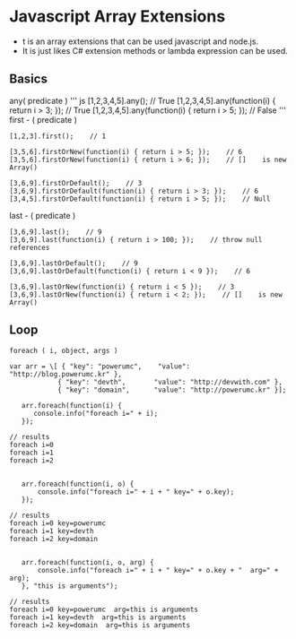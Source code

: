 # Javascript Array Extensions


- t is an array extensions that can be used javascript and node.js.
- It is just likes C# extension methods or lambda expression can be used.

## Basics

any( predicate )
''' js
    [1,2,3,4,5].any();     // True
    [1,2,3,4,5].any(function(i) { return i > 3; });    // True
    [1,2,3,4,5].any(function(i) { return i > 5; });    // False
'''
first - ( predicate )

    [1,2,3].first();    // 1

    [3,5,6].firstOrNew(function(i) { return i > 5; });    // 6
    [3,5,6].firstOrNew(function(i) { return i > 6; });    // []    is new Array()

    [3,6,9].firstOrDefault();    // 3
    [3,6,9].firstOrDefault(function(i) { return i > 3; });    // 6
    [3,4,5].firstOrDefault(function(i) { return i > 5; });    // Null

last - ( predicate )

    [3,6,9].last();    // 9
    [3,6,9].last(function(i) { return i > 100; });    // throw null references

    [3,6,9].lastOrDefault();    // 9
    [3,6,9].lastOrDefault(function(i) { return i < 9 });    // 6

    [3,6,9].lastOrNew(function(i) { return i < 5 });    // 3
    [3,6,9].lastOrNew(function(i) { return i < 2; });    // []    is new Array()



## Loop

    foreach ( i, object, args )

    var arr = \[ { "key": "powerumc",    "value": "http://blog.powerumc.kr" },
                { "key": "devth",       "value": "http://devwith.com" },
                { "key": "domain",      "value": "http://powerumc.kr" }];

       arr.foreach(function(i) {
          console.info("foreach i=" + i);
       });

    // results
    foreach i=0
    foreach i=1
    foreach i=2


       arr.foreach(function(i, o) {
           console.info("foreach i=" + i + " key=" + o.key);
       });

    // results
    foreach i=0 key=powerumc
    foreach i=1 key=devth
    foreach i=2 key=domain


       arr.foreach(function(i, o, arg) {
           console.info("foreach i=" + i + " key=" + o.key + "  arg=" + arg);
       }, "this is arguments");

    // results
    foreach i=0 key=powerumc  arg=this is arguments
    foreach i=1 key=devth  arg=this is arguments
    foreach i=2 key=domain  arg=this is arguments
